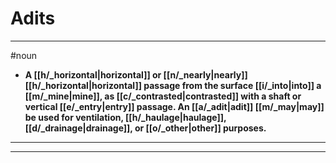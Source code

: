 # Adits
---
#noun
- **A [[h/_horizontal|horizontal]] or [[n/_nearly|nearly]] [[h/_horizontal|horizontal]] passage from the surface [[i/_into|into]] a [[m/_mine|mine]], as [[c/_contrasted|contrasted]] with a shaft or vertical [[e/_entry|entry]] passage. An [[a/_adit|adit]] [[m/_may|may]] be used for ventilation, [[h/_haulage|haulage]], [[d/_drainage|drainage]], or [[o/_other|other]] purposes.**
---
---
